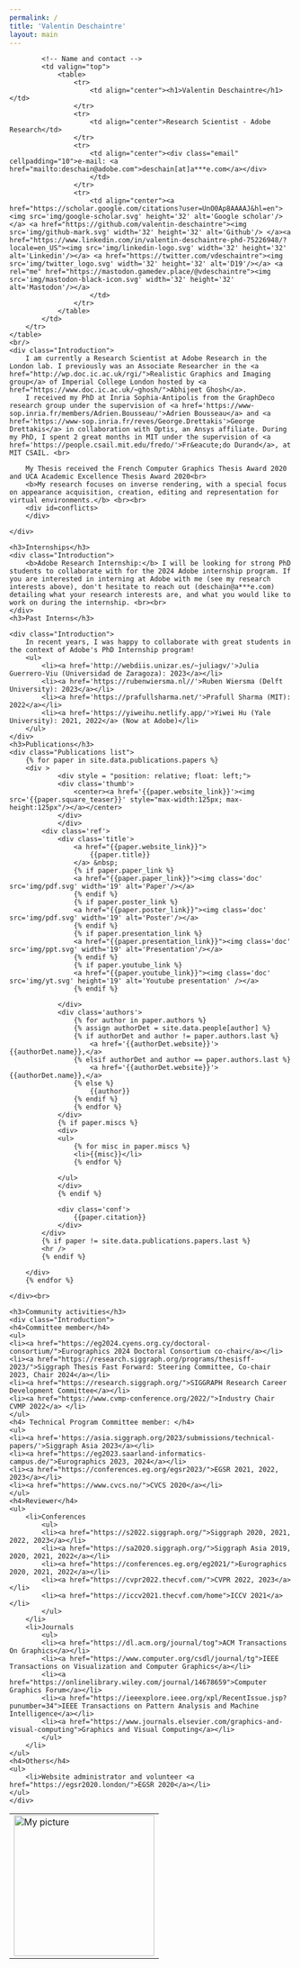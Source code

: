 ```yaml
---
permalink: /
title: 'Valentin Deschaintre'
layout: main
---
```


<script>
window.onload = load_all;

var myPix = new Array("img/profilePic1.jpg","img/profilePic2.png","img/profilePic3.jpg");

function load_all() {
     choosePic();
	 get_conflicts();

};
function get_conflicts() {
	var authors = [{% for paper in site.data.publications.papers %}{% for author in paper.authors %}{% assign authorDet = site.data.people[author] %}"{{authorDet.name}}",{% endfor %}{% endfor %}]
	var dates = [{% for paper in site.data.publications.papers %}{% for author in paper.authors %}"{{paper.date}}",{% endfor %}{% endfor %}]
	var date = new Date();
	var limit_date = new Date(date - 1000 * 60 * 60 * 24 * 730);
	var final_text = "<b>Current conflicts</b> (automatically computed from the last two years publications & permanent conflicts): Adobe, George Drettakis, Adrien Bousseau, Yulia Gryaditskaya, "
	for (let id =0; id < dates.length; id++)
	{
		var paper_date = new Date(dates[id])
		if (paper_date > limit_date)
		{
			if (!final_text.includes(authors[id]) && !authors[id].includes("Valentin Deschaintre") && !authors[id] == "")
			{
				name = authors[id]
				if (name.includes("*"))
				{
					name = name.replace("*", "")
				}
				final_text = final_text + name + ", "
			}
		}
	}
	final_text = final_text.slice(0, -2) + ".";
	document.getElementById("conflicts").innerHTML = final_text;


	console.log(final_text)
}

function choosePic() {
     var randomNum = Math.floor(Math.random() * myPix.length);
     document.getElementById("myPic").src = myPix[randomNum];
};
</script>

<div id='content'>
	<table width="100%">
		<tr>
			<!-- The picture -->
			<td style="text-align: left; " valign="bottom">
				<img src="img/placeholder.jpg" id="myPic" width='250' alt="My picture">
			</td>

			<!-- Name and contact -->
			<td valign="top">
				<table>
					<tr>
						<td align="center"><h1>Valentin Deschaintre</h1></td>
					</tr>
					<tr>
						<td align="center">Research Scientist - Adobe Research</td>
					</tr>
					<tr>
						<td align="center"><div class="email" cellpadding="10">e-mail: <a href="mailto:deschain@adobe.com">deschain[at]a***e.com</a></div>
						</td>
					</tr>
					<tr>
						<td align="center"><a href="https://scholar.google.com/citations?user=UnO0Ap8AAAAJ&hl=en"><img src='img/google-scholar.svg' height='32' alt='Google scholar'/></a> <a href="https://github.com/valentin-deschaintre"><img src='img/github-mark.svg' width='32' height='32' alt='Github'/> </a><a href="https://www.linkedin.com/in/valentin-deschaintre-phd-75226948/?locale=en_US"><img src='img/linkedin-logo.svg' width='32' height='32' alt='Linkedin'/></a> <a href="https://twitter.com/vdeschaintre"><img src='img/twitter_logo.svg' width='32' height='32' alt='D19'/></a> <a rel="me" href="https://mastodon.gamedev.place/@vdeschaintre"><img src='img/mastodon-black-icon.svg' width='32' height='32' alt='Mastodon'/></a>
						</td>
					</tr>
				</table> 
			</td>
		</tr>
	</table>
	<br/>
	<div class="Introduction">
		I am currently a Research Scientist at Adobe Research in the London lab. I previously was an Associate Researcher in the <a href="http://wp.doc.ic.ac.uk/rgi/">Realistic Graphics and Imaging group</a> of Imperial College London hosted by <a href="https://www.doc.ic.ac.uk/~ghosh/">Abhijeet Ghosh</a>.
		I received my PhD at Inria Sophia-Antipolis from the GraphDeco research group under the supervision of <a href='https://www-sop.inria.fr/members/Adrien.Bousseau/'>Adrien Bousseau</a> and <a href='https://www-sop.inria.fr/reves/George.Drettakis'>George Drettakis</a> in collaboration with Optis, an Ansys affiliate. During my PhD, I spent 2 great months in MIT under the supervision of <a href='https://people.csail.mit.edu/fredo/'>Fr&eacute;do Durand</a>, at MIT CSAIL. <br> 

		My Thesis received the French Computer Graphics Thesis Award 2020 and UCA Academic Excellence Thesis Award 2020<br>
		<b>My research focuses on inverse rendering, with a special focus on appearance acquisition, creation, editing and representation for virtual environments.</b> <br><br>
		<div id=conflicts>
		</div>

	</div>

	<h3>Internships</h3>
	<div class="Introduction">
		<b>Adobe Research Internship:</b> I will be looking for strong PhD students to collaborate with for the 2024 Adobe internship program. If you are interested in interning at Adobe with me (see my research interests above), don't hesitate to reach out (deschain@a***e.com) detailing what your research interests are, and what you would like to work on during the internship. <br><br>	
	</div>
	<h3>Past Interns</h3>

	<div class="Introduction">
		In recent years, I was happy to collaborate with great students in the context of Adobe's PhD Internship program!
		<ul>
			<li><a href='http://webdiis.unizar.es/~juliagv/'>Julia Guerrero-Viu (Universidad de Zaragoza): 2023</a></li>
			<li><a href='https://rubenwiersma.nl//'>Ruben Wiersma (Delft University): 2023</a></li>
			<li><a href='https://prafullsharma.net/'>Prafull Sharma (MIT): 2022</a></li>
			<li><a href='https://yiweihu.netlify.app/'>Yiwei Hu (Yale University): 2021, 2022</a> (Now at Adobe)</li>
		</ul>
	</div>
	<h3>Publications</h3>
	<div class="Publications list">
		{% for paper in site.data.publications.papers %}
		<div >
				<div style = "position: relative; float: left;">
				<div class='thumb'>
					<center><a href='{{paper.website_link}}'><img src='{{paper.square_teaser}}' style="max-width:125px; max-height:125px"/></a></center>
				</div>
				</div>
			<div class='ref'>
				<div class='title'>
					<a href="{{paper.website_link}}">
						{{paper.title}}
					</a> &nbsp; 
					{% if paper.paper_link %}
					<a href="{{paper.paper_link}}"><img class='doc' src='img/pdf.svg' width='19' alt='Paper'/></a>
					{% endif %}
					{% if paper.poster_link %}
					<a href="{{paper.poster_link}}"><img class='doc' src='img/pdf.svg' width='19' alt='Poster'/></a>
					{% endif %}
					{% if paper.presentation_link %}
					<a href="{{paper.presentation_link}}"><img class='doc' src='img/ppt.svg' width='19' alt='Presentation'/></a>
					{% endif %}
					{% if paper.youtube_link %}
					<a href="{{paper.youtube_link}}"><img class='doc' src='img/yt.svg' height='19' alt='Youtube presentation' /></a>
					{% endif %}

				</div>
				<div class='authors'>
					{% for author in paper.authors %}
					{% assign authorDet = site.data.people[author] %}
					{% if authorDet and author != paper.authors.last %}
						<a href='{{authorDet.website}}'>{{authorDet.name}},</a>
					{% elsif authorDet and author == paper.authors.last %}
						<a href='{{authorDet.website}}'>{{authorDet.name}},</a>
					{% else %}
						{{author}}
					{% endif %}
					{% endfor %}
				</div>
				{% if paper.miscs %}
				<div>
				<ul>
					{% for misc in paper.miscs %}
					<li>{{misc}}</li>
					{% endfor %}

				</ul>
				</div>
				{% endif %}

				<div class='conf'>
					{{paper.citation}}
				</div>
			</div>
			{% if paper != site.data.publications.papers.last %}
			<hr />
			{% endif %}
				
		</div>
		{% endfor %}

	</div><br>
	
	<h3>Community activities</h3>
	<div class="Introduction">
	<h4>Committee member</h4>
	<ul>
	<li><a href="https://eg2024.cyens.org.cy/doctoral-consortium/">Eurographics 2024 Doctoral Consortium co-chair</a></li>
	<li><a href="https://research.siggraph.org/programs/thesisff-2023/">Siggraph Thesis Fast Forward: Steering Committee, Co-chair 2023, Chair 2024</a></li>
	<li><a href="https://research.siggraph.org/">SIGGRAPH Research Career Development Committee</a></li>
	<li><a href="https://www.cvmp-conference.org/2022/">Industry Chair CVMP 2022</a> </li>
	</ul>
	<h4> Technical Program Committee member: </h4>
	<ul>
	<li><a href='https://asia.siggraph.org/2023/submissions/technical-papers/'>Siggraph Asia 2023</a></li>
	<li><a href="https://eg2023.saarland-informatics-campus.de/">Eurographics 2023, 2024</a></li>
	<li><a href="https://conferences.eg.org/egsr2023/">EGSR 2021, 2022, 2023</a></li>
	<li><a href="https://www.cvcs.no/">CVCS 2020</a></li>
	</ul>
	<h4>Reviewer</h4>
	<ul>
		<li>Conferences
			<ul>
			<li><a href="https://s2022.siggraph.org/">Siggraph 2020, 2021, 2022, 2023</a></li>
			<li><a href="https://sa2020.siggraph.org/">Siggraph Asia 2019, 2020, 2021, 2022</a></li>
			<li><a href="https://conferences.eg.org/eg2021/">Eurographics 2020, 2021, 2022</a></li>
			<li><a href="https://cvpr2022.thecvf.com/">CVPR 2022, 2023</a></li>
			<li><a href="https://iccv2021.thecvf.com/home">ICCV 2021</a></li>
			</ul>
		</li>
		<li>Journals
			<ul>
			<li><a href="https://dl.acm.org/journal/tog">ACM Transactions On Graphics</a></li>
			<li><a href="https://www.computer.org/csdl/journal/tg">IEEE Transactions on Visualization and Computer Graphics</a></li>
			<li><a href="https://onlinelibrary.wiley.com/journal/14678659">Computer Graphics Forum</a></li>
			<li><a href="https://ieeexplore.ieee.org/xpl/RecentIssue.jsp?punumber=34">IEEE Transactions on Pattern Analysis and Machine Intelligence</a></li>
			<li><a href="https://www.journals.elsevier.com/graphics-and-visual-computing">Graphics and Visual Computing</a></li>
			</ul>
		</li>
	</ul>
	<h4>Others</h4>
	<ul>
		<li>Website administrator and volunteer <a href="https://egsr2020.london/">EGSR 2020</a></li>
	</ul>
	</div>

</div>

